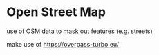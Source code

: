 # Open Street Map 

use of OSM data to mask out features (e.g. streets)

make use of https://overpass-turbo.eu/
